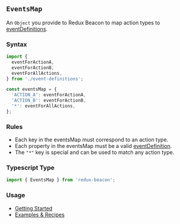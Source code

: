 ## `EventsMap`

An `Object` you provide to Redux Beacon to map action types
to [eventDefinitions](./event-definition.md).

### Syntax

```js
import {
  eventForActionA,
  eventForActionB,
  eventForAllActions,
} from './event-definitions';

const eventsMap = {
  'ACTION_A': eventForActionA,
  'ACTION_B': eventForActionB,
  '*': eventForAllActions,
};
```

### Rules
 - Each key in the eventsMap must correspond to an action type.
 - Each property in the eventsMap must be a valid
   [eventDefinition](./event-definition.md).
 - The `"*"` key is special and can be used to match any action type.

### Typescript Type

```ts
import { EventsMap } from 'redux-beacon';
```

### Usage
 * [Getting Started](../getting-started-redux-users.md)
 * [Examples & Recipes](../recipes/index.md)
